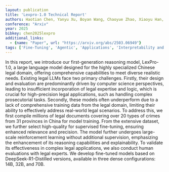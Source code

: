 ```yaml
---
layout: publication
title: 'Lexpro-1.0 Technical Report'
authors: Haotian Chen, Yanyu Xu, Boyan Wang, Chaoyue Zhao, Xiaoyu Han, Fang Wang, Lizhen Cui, Yonghui Xu
conference: "Arxiv"
year: 2025
bibkey: chen2025lexpro
additional_links:
  - {name: "Paper", url: "https://arxiv.org/abs/2503.06949"}
tags: ['Fine-Tuning', 'Agentic', 'Applications', 'Interpretability and Explainability', 'Reinforcement Learning', 'Interpretability', 'Training Techniques', 'Pretraining Methods']
---
```

In this report, we introduce our first-generation reasoning model,
LexPro-1.0, a large language model designed for the highly specialized Chinese
legal domain, offering comprehensive capabilities to meet diverse realistic
needs. Existing legal LLMs face two primary challenges. Firstly, their design
and evaluation are predominantly driven by computer science perspectives,
leading to insufficient incorporation of legal expertise and logic, which is
crucial for high-precision legal applications, such as handling complex
prosecutorial tasks. Secondly, these models often underperform due to a lack of
comprehensive training data from the legal domain, limiting their ability to
effectively address real-world legal scenarios. To address this, we first
compile millions of legal documents covering over 20 types of crimes from 31
provinces in China for model training. From the extensive dataset, we further
select high-quality for supervised fine-tuning, ensuring enhanced relevance and
precision. The model further undergoes large-scale reinforcement learning
without additional supervision, emphasizing the enhancement of its reasoning
capabilities and explainability. To validate its effectiveness in complex legal
applications, we also conduct human evaluations with legal experts. We develop
fine-tuned models based on DeepSeek-R1-Distilled versions, available in three
dense configurations: 14B, 32B, and 70B.
